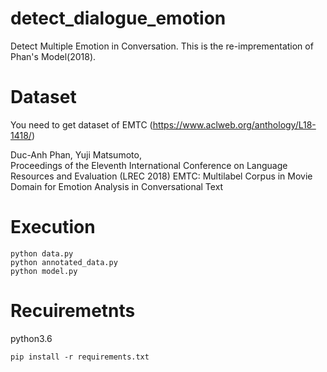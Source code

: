 # detect_dialogue_emotion
Detect Multiple Emotion in Conversation.
This is the re-imprementation of Phan's Model(2018).

# Dataset
You need to get dataset of EMTC (https://www.aclweb.org/anthology/L18-1418/)  

Duc-Anh Phan, Yuji Matsumoto,  
Proceedings of the Eleventh International Conference on Language Resources and Evaluation (LREC 2018)
EMTC: Multilabel Corpus in Movie Domain for Emotion Analysis in Conversational Text

# Execution
```
python data.py
python annotated_data.py
python model.py
```

# Recuiremetnts
python3.6

```
pip install -r requirements.txt
```

